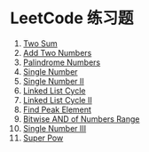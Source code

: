 LeetCode 练习题
===============
1. [Two Sum](src/twoSum.md)
2. [Add Two Numbers](src/addTwoNumbers.md)
9. [Palindrome Numbers](src/palindromeNumber.md)
136. [Single Number](src/singleNumber.md)
137. [Single Number II](src/singleNumberII.md)
141. [Linked List Cycle](src/linkedListCycle.md)
142. [Linked List Cycle II](src/linkedListCycleII.md)
162. [Find Peak Element](src/findPeakElement.md)
201. [Bitwise AND of Numbers Range](./src/bitwiseANDofNumbersRange.md)
260. [Single Number III](src/singleNumberIII.md)
372. [Super Pow](src/superPow.md)
